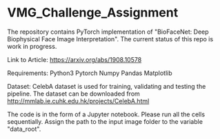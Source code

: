 # VMG_Challenge_Assignment
The repository contains PyTorch implementation of "BioFaceNet: Deep Biophysical Face Image Interpretation". The current status of this repo is work in progress.

Link to Article: https://arxiv.org/abs/1908.10578

Requirements:
Python3
Pytorch
Numpy
Pandas
Matplotlib

Dataset:
CelebA dataset is used for training, validating and testing the pipeline. The dataset can be downloaded from http://mmlab.ie.cuhk.edu.hk/projects/CelebA.html 

The code is in the form of a Jupyter notebook. Please run all the cells sequentially. Assign the path to the input image folder to the variable "data_root". 
